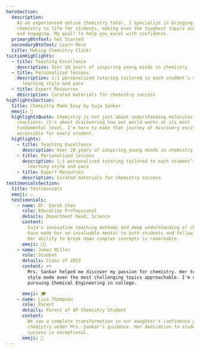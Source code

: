 ```yaml
---
heroSection:
  description:
    As an experienced online chemistry tutor, I specialize in bringing
    chemistry to life for students, making even the toughest topics accessible
    and engaging. My goal? To help you excel with confidence.
  primaryBtnText: Get Started
  secondaryBtnText: Learn More
  title: Making Chemistry Click!
tuitionHighlights:
  - title: Teaching Excellence
    description: Over 20 years of inspiring young minds in chemistry
  - title: Personalized lessons
    description: 1:1 personalized tutoring tailored to each student’s unique
      learning style and pace
  - title: Expert Resources
    description: Curated materials for chemistry success
highlightsSection:
  title: Chemistry Made Easy by Suja Sankar
  emoji: 🧪
  highlightsQuote: Chemistry is not just about understanding molecules and
    reactions; it's about discovering how our world works at its most
    fundamental level. I'm here to make that journey of discovery exciting and
    accessible for every student.
  highlights:
    - title: Teaching Excellence
      description: Over 20 years of inspiring young minds in chemistry
    - title: Personalized lessons
      description: 1:1 personalized tutoring tailored to each student’s unique
        learning style and pace
    - title: Expert Resources
      description: Curated materials for chemistry success
testimonialsSection:
  title: Testimonials
  emoji: ✍️
  testimonials:
    - name: Dr. Sarah Chen
      role: Education Professional
      details: Department Head, Science
      content:
        Suja's innovative teaching methods and deep understanding of chemistry
        have made her an invaluable mentor to both students and fellow teachers.
        Her ability to break down complex concepts is remarkable.
      emoji: 👩‍🔬
    - name: James Miller
      role: Student
      details: Class of 2023
      content: >+
        Mrs. Sankar helped me discover my passion for chemistry. Her teaching
        style made even the most challenging topics approachable. I'm now
        pursuing Chemical Engineering in college.

      emoji: 🎓
    - name: Lisa Thompson
      role: Parent
      details: Parent of AP Chemistry Student
      content:
        We saw a complete transformation in our daughter's confidence with
        chemistry under Mrs. Sankar's guidance. Her dedication to student
        success is exceptional.
      emoji: 👋
---
```

